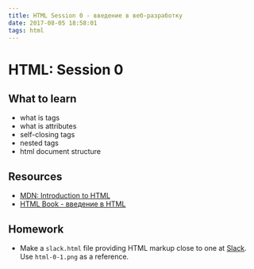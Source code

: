 ```yaml
---
title: HTML Session 0 - введение в веб-разработку
date: 2017-08-05 18:58:01
tags: html
---
```


# HTML: Session 0

## What to learn
- what is tags
- what is attributes
- self-closing tags
- nested tags
- html document structure

## Resources
- [MDN: Introduction to HTML](https://developer.mozilla.org/en-US/docs/Learn/HTML/Introduction_to_HTML)
- [HTML Book - введение в HTML](http://htmlbook.ru/samhtml/vvedenie-v-html)

## Homework
- Make a `slack.html` file providing HTML markup close to one at [Slack](https://slack.com/). Use `html-0-1.png` as a reference.